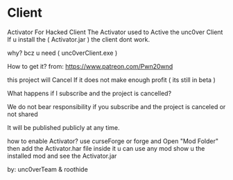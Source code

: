 # Client
Activator For Hacked Client
The Activator used to Active the unc0ver Client
If u install the ( Activator.jar ) the client dont work.

why?
bcz u need ( unc0verClient.exe )

How to get it?
from: https://www.patreon.com/Pwn20wnd

this project will Cancel If it does not make enough profit ( its still in beta )

What happens if I subscribe and the project is cancelled?

We do not bear responsibility if you subscribe and the project is canceled or not shared

It will be published publicly at any time.

how to enable Activator?
use curseForge or forge and Open "Mod Folder" then add the Activator.har file inside it
u can use any mod show u the installed mod and see the Activator.jar

by: unc0verTeam & roothide
